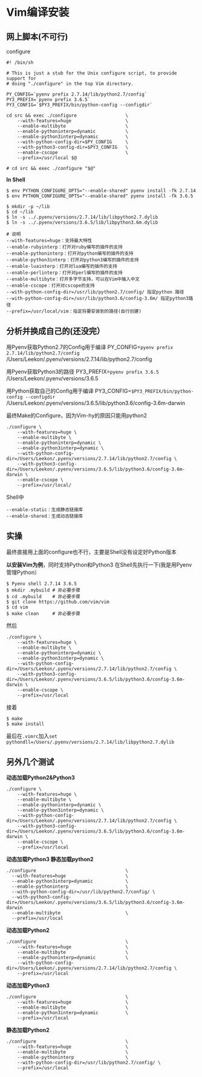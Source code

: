# <Vim>Vim编译安装
## 网上脚本(不可行)
configure

```Shell
#! /bin/sh

# This is just a stub for the Unix configure script, to provide support for
# doing "./configure" in the top Vim directory.

PY_CONFIG=`pyenv prefix 2.7.14/lib/python2.7/config`
PY3_PREFIX=`pyenv prefix 3.6.5`
PY3_CONFIG=`$PY3_PREFIX/bin/python-config --configdir`

cd src && exec ./configure                  \
    --with-features=huge                    \
    --enable-multibyte                      \
    --enable-pythoninterp=dynamic           \
    --enable-python3interp=dynamic          \
    --with-python-config-dir=$PY_CONFIG     \
    --with-python3-config-dir=$PY3_CONFIG   \
    --enable-cscope                         \
    --prefix=/usr/local $@

# cd src && exec ./configure "$@"
```

**In Shell**

```
$ env PYTHON_CONFIGURE_OPTS="--enable-shared" pyenv install -fk 2.7.14
$ env PYTHON_CONFIGURE_OPTS="--enable-shared" pyenv install -fk 3.6.5

$ mkdir -p ~/lib
$ cd ~/lib
$ ln -s ../.pyenv/versions/2.7.14/lib/libpython2.7.dylib
$ ln -s ../.pyenv/versions/3.6.5/lib/libpython3.6m.dylib
```

```shell
# 说明
--with-features=huge：支持最大特性
--enable-rubyinterp：打开对ruby编写的插件的支持
--enable-pythoninterp：打开对python编写的插件的支持
--enable-python3interp：打开对python3编写的插件的支持
--enable-luainterp：打开对lua编写的插件的支持
--enable-perlinterp：打开对perl编写的插件的支持
--enable-multibyte：打开多字节支持，可以在Vim中输入中文
--enable-cscope：打开对cscope的支持
--with-python-config-dir=/usr/lib/python2.7/config/ 指定python 路径
--with-python-config-dir=/usr/lib/python3.6/config-3.6m/ 指定python3路径
--prefix=/usr/local/vim：指定将要安装到的路径(自行创建)
```

## 分析并换成自己的(还没完）
用Pyenv获取Python2.7的Config用于编译
PY_CONFIG=`pyenv prefix 2.7.14/lib/python2.7/config`
/Users/Leekon/.pyenv/versions/2.7.14/lib/python2.7/config

用Pyenv获取Python3的路径
PY3_PREFIX=`pyenv prefix 3.6.5`
/Users/Leekon/.pyenv/versions/3.6.5

用Python获取自己的Config用于编译
PY3_CONFIG=`$PY3_PREFIX/bin/python-config --configdir`
/Users/Leekon/.pyenv/versions/3.6.5/lib/python3.6/config-3.6m-darwin


最终Make的Configure，因为Vim-hy的原因只能用python2

```
./configure \
    --with-features=huge \
    --enable-multibyte \
    --enable-pythoninterp=dynamic \
    --enable-python3interp=dynamic \
    --with-python-config-dir=/Users/Leekon/.pyenv/versions/2.7.14/lib/python2.7/config \
    --with-python3-config-dir=/Users/Leekon/.pyenv/versions/3.6.5/lib/python3.6/config-3.6m-darwin \
    --enable-cscope \
    --prefix=/usr/local/
```

Shell中

```
--enable-static：生成静态链接库
--enable-shared：生成动态链接库
```

## 实操
最终直接用上面的configure也不行，主要是Shell没有设定好Python版本

**以安装Vim为例**，同时支持Python和Python3
在Shell先执行一下(我是用Pyenv管理Python）

```
$ Pyenv shell 2.7.14 3.6.5
$ mkdir .mybuild # 非必要步骤
$ cd .mybuild    # 非必要步骤
$ git clone https://github.com/vim/vim
$ cd vim
$ make clean     # 非必要步骤
```

然后

```
./configure \
    --with-features=huge \
    --enable-multibyte \
    --enable-pythoninterp=dynamic \
    --enable-python3interp=dynamic \
    --with-python-config-dir=/Users/Leekon/.pyenv/versions/2.7.14/lib/python2.7/config \
    --with-python3-config-dir=/Users/Leekon/.pyenv/versions/3.6.5/lib/python3.6/config-3.6m-darwin \
    --enable-cscope \
    --prefix=/usr/local
```

接着

```
$ make
$ make install
```

最后在`.vimrc`加入`set pythondll=/Users/.pyenv/versions/2.7.14/lib/libpython2.7.dylib`

## 另外几个测试
**动态加载Python2&Python3**

```
./configure \
    --with-features=huge \
    --enable-multibyte \
    --enable-pythoninterp=dynamic \
    --enable-python3interp=dynamic \
    --with-python-config-dir=/Users/Leekon/.pyenv/versions/2.7.14/lib/python2.7/config \
    --with-python3-config-dir=/Users/Leekon/.pyenv/versions/3.6.5/lib/python3.6/config-3.6m-darwin \
    --enable-cscope \
    --prefix=/usr/local
```

**动态加载Python3 静态加载python2**

```
./configure                                 \
  --with-features=huge                      \
  --enable-python3interp=dynamic            \
  --enable-pythoninterp                     \
  --with-python-config-dir=/usr/lib/python2.7/config/ \
  --with-python3-config-dir=/Users/Leekon/.pyenv/versions/3.6.5/lib/python3.6/config-3.6m-darwin
  --enable-multibyte                        \
  --prefix=/usr/local
```

**动态加载Python2**

```
./configure                                 \
    --with-features=huge                    \
    --enable-multibyte                      \
    --enable-pythoninterp=dynamic           \
    --with-python-config-dir=/Users/Leekon/.pyenv/versions/2.7.14/lib/python2.7/config \
    --prefix=/usr/local
```

**动态加载Python3**

```
./configure                                 \
    --with-features=huge                    \
    --enable-multibyte                      \
    --enable-python3interp=dynamic          \
    --prefix=/usr/local
```

**静态加载Python2**

```
./configure                                 \
    --with-features=huge                    \
    --enable-multibyte                      \
    --enable-pythoninterp                   \
    --with-python-config-dir=/usr/lib/python2.7/config/ \
    --prefix=/usr/local
```

